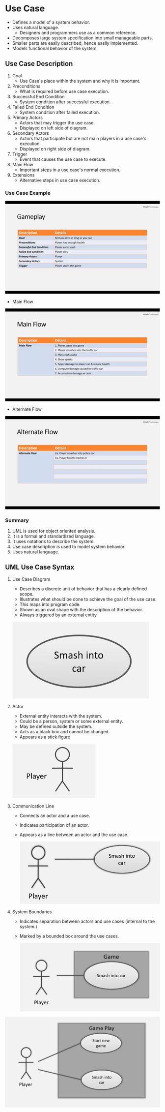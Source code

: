 # Use Case

- Defines a model of a system behavior.
- Uses natural language.
    - Designers and programmers use as a common reference.
- Decomposes large system specification into small manageable parts.
- Smaller parts are easily described, hence easily implemented.
- Models functional behavior of the system.

## Use Case Description

1. Goal
    - Use Case's place within the system and why it is important.
2. Preconditions
    - What is required before use case execution.
3. Successful End Condition
    - System condition after successful execution.
4. Failed End Condition
    - System condition after failed execution.
5. Primary Actors
    - Actors that may trigger the use case.
    - Displayed on left side of diagram.
6. Secondary Actors
    - Actors that participate but are not main players in a use case's execution.
    - Displayed on right side of diagram.
7. Trigger
    - Event that causes the use case to execute.
8. Main Flow
    - Important steps in a use case's normal execution.
9. Extensions
    - Alternative steps in use case execution.


### Use Case Example

![Use Case Example](../public/Use-Case-Example.png)

- Main Flow

![Example Main Flow](../public/Use-Case-Example-Main-Flow.png)

- Alternate Flow

![Example Alternate Flow](../public/Use-Case-Example-Alternate-Flow.png)


### Summary

1. UML is used for object oriented analysis.
2. It is a formal and standardized language.
3. It uses notations to describe the system.
4. Use case description is used to model system behavior.
5. Uses natural language.

## UML Use Case Syntax 

1. Use Case Diagram

    - Describes a discrete unit of behavior that has a clearly defined scope. 
    - Illustrates what should be done to achieve the goal of the use case.
    - This maps into program code.
    - Shown as an oval shape with the description of the behavior.
    - Always triggered by an external entity.

    ![Use Case Diagram UML Example](../public/Use-Case-UML-Image.png)

2. Actor

    - External entity interacts with the system.
    - Could be a person, system or some external entity.
    - May be defined outside the system. 
    - Acts as a black box and cannot be changed. 
    - Appears as a stick figure 
    
    ![Stick Figure Example](../public/Stick-Figure.png)

3. Communication Line

    - Connects an actor and a use case.
    - Indicates participation of an actor. 
    - Appears as a line between an actor and the use case. 

      ![Communication Line Example](../public/Communication-Line.png)

4. System Boundaries

    - Indicates separation between actors and use cases  (internal to the system.)
    - Marked by a bounded box around the use cases. 

      ![System Boundary Example](../public/System-Boundary.png)

![Use Case Diagram](../public/Use-Case-Diagram-Example.png)